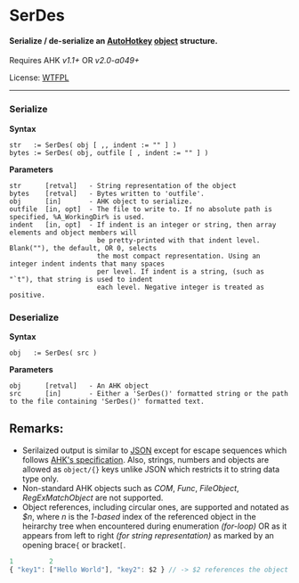 # SerDes
#### Serialize / de-serialize an [AutoHotkey](http://ahkscript.org) [object](http://ahkscript.org/docs/Objects.htm) structure.

Requires AHK _v1.1+_ OR _v2.0-a049+_

License: [WTFPL](http://wtfpl.net)

- - -

### Serialize

**Syntax**

```
str   := SerDes( obj [ ,, indent := "" ] )
bytes := SerDes( obj, outfile [ , indent := "" ] )
```

**Parameters**

```
str      [retval]   - String representation of the object
bytes    [retval]   - Bytes written to 'outfile'.
obj      [in]       - AHK object to serialize.
outfile  [in, opt]  - The file to write to. If no absolute path is specified, %A_WorkingDir% is used.
indent   [in, opt]  - If indent is an integer or string, then array elements and object members will
                      be pretty-printed with that indent level. Blank(""), the default, OR 0, selects
                      the most compact representation. Using an integer indent indents that many spaces
                      per level. If indent is a string, (such as "`t"), that string is used to indent
                      each level. Negative integer is treated as positive.
```


### Deserialize

**Syntax**

```
obj   := SerDes( src )
```

**Parameters**

```
obj      [retval]   - An AHK object
src      [in]       - Either a 'SerDes()' formatted string or the path to the file containing 'SerDes()' formatted text.
```

## Remarks:
* Serilaized output is similar to [JSON](http://json.org/) except for escape sequences which follows [AHK's specification](http://ahkscript.org/docs/commands/_EscapeChar.htm#Escape_Sequences_when_accent_is_the_escape_character). Also, strings, numbers and objects are allowed as `object/{}` keys unlike JSON which restricts it to string data type only.
* Non-standard AHK objects such as _COM_, _Func_, _FileObject_, _RegExMatchObject_ are not supported.
* Object references, including circular ones, are supported and notated as _$n_, where _n_ is the _1-based_ index of the referenced object in the heirarchy tree when encountered during enumeration _(for-loop)_ OR as it appears from left to right _(for string representation)_ as marked by an opening brace`{` or bracket`[`.
```javascript
1         2
{ "key1": ["Hello World"], "key2": $2 } // -> $2 references the object stored in 'key1'
```